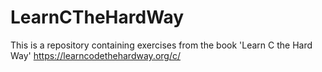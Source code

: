 # LearnCTheHardWay

This is a repository containing exercises from the book 'Learn C the Hard Way'
https://learncodethehardway.org/c/

